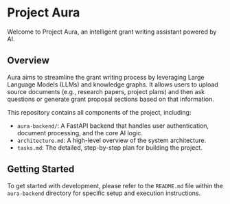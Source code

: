 # Project Aura

Welcome to Project Aura, an intelligent grant writing assistant powered by AI.

## Overview

Aura aims to streamline the grant writing process by leveraging Large Language Models (LLMs) and knowledge graphs. It allows users to upload source documents (e.g., research papers, project plans) and then ask questions or generate grant proposal sections based on that information.

This repository contains all components of the project, including:

-   `aura-backend/`: A FastAPI backend that handles user authentication, document processing, and the core AI logic.
-   `architecture.md`: A high-level overview of the system architecture.
-   `tasks.md`: The detailed, step-by-step plan for building the project.

## Getting Started

To get started with development, please refer to the `README.md` file within the `aura-backend` directory for specific setup and execution instructions. 